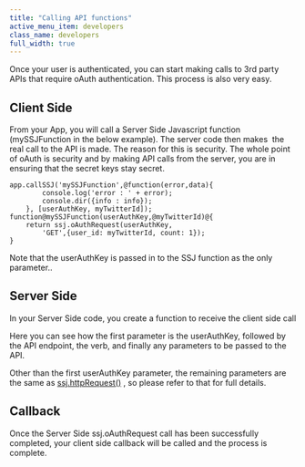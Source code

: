 ```yaml
---
title: "Calling API functions"
active_menu_item: developers
class_name: developers
full_width: true
---
```



Once your user is authenticated, you can start making calls to 3rd party APIs that require oAuth authentication. This process is also very easy.

## Client Side

From your App, you will call a Server Side Javascript function (mySSJFunction in the below example). The server code then makes  the real call to the API is made. The reason for this is security. The whole point of oAuth is security and by making API calls from the server, you are in ensuring that the secret keys stay secret.

    app.callSSJ('mySSJFunction',@function(error,data){
            console.log('error : ' + error);
            console.dir({info : info});
        }, [userAuthKey, myTwitterId]);
    function@mySSJFunction(userAuthKey,@myTwitterId)@{
        return ssj.oAuthRequest(userAuthKey, 
            'GET',{user_id: myTwitterId, count: 1});
    }
   

Note that the userAuthKey is passed in to the SSJ function as the only parameter..

## Server Side

In your Server Side code, you create a function to receive the client side call

Here you can see how the first parameter is the userAuthKey, followed by the API endpoint, the verb, and finally any parameters to be passed to the API.

Other than the first userAuthKey parameter, the remaining parameters are the same as [ssj.httpRequest()](../../../scripting-apis/server-side-api/ssj-object/web-service-calls/httprequest2) , so please refer to that for full details.

## Callback

Once the Server Side ssj.oAuthRequest call has been successfully completed, your client side callback will be called and the process is complete.

